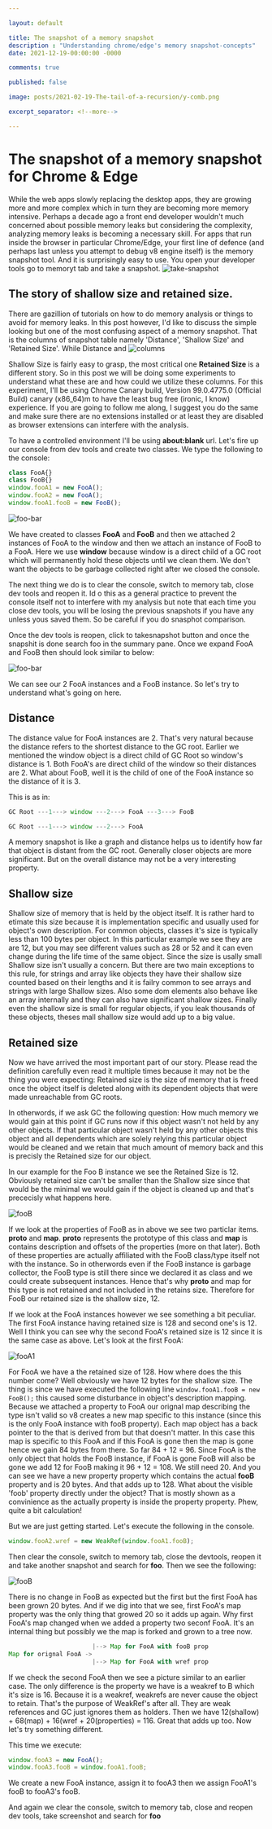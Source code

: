 ```yaml
---

layout: default

title: The snapshot of a memory snapshot
description : "Understanding chrome/edge's memory snapshot-concepts"
date: 2021-12-19-00:00:00 -0000

comments: true

published: false

image: posts/2021-02-19-The-tail-of-a-recursion/y-comb.png

excerpt_separator: <!--more-->

---
```


#  The snapshot of a memory snapshot for Chrome & Edge

While the web apps slowly replacing the desktop apps, they are growing more and more complex which in turn they are becoming more memory intensive. 
Perhaps a decade ago a front end developer wouldn't much concerned about possible memory leaks but considering the complexity, analyzing memory leaks is becoming 
a necessary skill. For apps that run inside the browser in particular Chrome/Edge, your first line of defence (and perhaps last unless you attempt to debug v8 engine itself)
is the memory snapshot tool. And it is surprisingly easy to use. You open your developer tools go to memoryt tab and take a snapshot.
![take-snapshot](/assets/posts/2021-12-19-The-snapshot-of-a-memory-snapshot./take-snapshot.png)
<!--more-->

## The story of shallow size and retained size.
There are gazillion of tutorials on how to do memory analysis or things to avoid for memory leaks. In this post however, I'd like to discuss the simple looking but 
one of the most confusing aspect of a memory snapshot. That is the columns of snapshot table namely 'Distance', 'Shallow Size' and 'Retained Size'. While Distance and
![columns](/assets/posts/2021-12-19-The-snapshot-of-a-memory-snapshot/columns.png)

Shallow Size is fairly easy to grasp, the most critical one **Retained Size** is a different story. So in this post we will be doing some experiments to understand what these are and how could we utilize these columns. For this experiment, I'll be using Chrome Canary build, Version 99.0.4775.0 (Official Build) canary (x86_64)m to have the least bug free (ironic, I know) experience. If you are going to follow me along, I suggest you do the same and make sure there are no extensions installed or at least they are disabled as browser extensions can interfere with the analysis.


To have a controlled environment I'll be using **about:blank** url. Let's fire up our console from dev tools and create two classes. We type the following to the console:


```js
class FooA{}
class FooB{}
window.fooA1 = new FooA();
window.fooA2 = new FooA();
window.fooA1.fooB = new FooB();
```
![foo-bar](/2021-12-19-The-snapshot-of-a-memory-snapshot/foo-bar.png)


We have created to classes **FooA** and **FooB** and then we attached 2 instances of FooA to the window and then we attach an instance of FooB to a FooA. Here
we use **window** because window is a direct child of a GC root which will permanently hold these objects until we clean them. We don't want the objects to be garbage collected right after we closed the console.

The next thing we do is to clear the console, switch to memory tab, close dev tools and reopen it. Id o this as a general practice  to prevent the console itself not to interfere with my analysis but note that each time you close dev tools, you will be losing the previous snapshots if you have any unless yous saved them. So be careful if you do snasphot comparison.


Once the dev tools is reopen, click to takesnapshot button and once the snapshit is done search foo in the summary pane. Once we expand FooA and FooB then should look similar to below:

![foo-bar](/2021-12-19-The-snapshot-of-a-memory-snapshot/snapshot-1.png)

We can see our 2 FooA instances and a FooB instance. So let's try to understand what's going on here. 

## Distance
The distance value for FooA instances are 2. That's very natural because the distance refers to the shortest distance to the GC root. Earlier we mentioned the window object is a direct child of GC Root so window's distance is 1. Both FooA's are direct child of the window so their distances are 2. What about FooB, well it is the child of one of the FooA instance so the distance of it is 3. 

This is as in:

```js
GC Root ---1---> window ---2---> FooA ---3---> FooB

GC Root ---1---> window ---2---> FooA
```


A memory snapshot is like a graph and distance helps us to identify how far that object is distant from the GC root. Generally closer objects are more significant. But on the overall distance may not be a very interesting property.


## Shallow size
Shallow size of memory that is held by the object itself. It is rather hard to etimate this size because it is implementation specific and usually used for object's own description. For common objects, classes it's size is typically less than 100 bytes per object. In this particular example we see they are are 12, but you may see different values such as 28 or 52 and it can even change during the life time of the same object. Since the size is usally small Shallow size 
isn't usually a concern. But there are two main exceptions to this rule, for strings and array like objects they have their shallow size counted based on their lengths and it is failry common to see arrays and strings with large Shallow sizes. Also some dom elements also behave like an array internally and they can also 
have significant shallow sizes. Finally even the shallow size is small for regular objects, if you leak thousands of these objects, theses mall shallow size would add up to a big value. 


## Retained size

Now we have arrived the most important part of our story. Please read the definition carefully even read it multiple times because it may not be the thing
you were expecting: Retained size is the size of memory that is freed once the object itself is deleted along with its dependent objects that were made unreachable from GC roots.

In otherwords, if we ask GC the following question: How much memory we would gain at this point if GC runs now if this object wasn't not held by any other objects. If that particular object wasn't held by any other objects this object and all dependents which are solely relying this particular object would be cleaned and we retain that much amount of memory back and this is precisly the Retained size for our object.


In our example for the Foo B instance we see the Retained Size is 12. Obviously retained size can't be smaller than the Shallow size since that would be the minimal we would gain if the object is cleaned up and that's prececisly what happens here. 

![fooB](/2021-12-19-The-snapshot-of-a-memory-snapshot/FooB.png)

If we look at the properties of FooB as in above we see two particlar items. **__proto__** and **map**. __proto__ represents the prototype of this class and **map** is contains description and offsets of the properties (more on that later). Both of these properties are actually affiliated with the FooB class/type itself not with the instance. So in otherwords even if the FooB instance is garbage collector, the FooB type is still there since we declared it as class and we could create subsequent instances. Hence that's why __proto__ and map for this type is not retained and not included in the retains size. Therefore for FooB our 
retained size is the shallow size, 12.


If we look at the FooA instances however we see something a bit peculiar. The first FooA instance having retained size is 128 and second one's is 12. Well
I think you can see why the second FooA's retained size is 12 since it is the same case as above. Let's look at the first FooA:


![fooA1](/2021-12-19-The-snapshot-of-a-memory-snapshot/FooA1.png)

For FooA we have a the retained size of 128. How where does the this number come? Well obviously we have 12 bytes for the shallow size. The thing is since we have executed the following line ```window.fooA1.fooB = new FooB();``` this caused some disturbance in object's description mapping. Because we attached a property to FooA our orignal map describing the type isn't valid so v8 creates a new map specific to this instance (since this is the only FooA instance with fooB property). Each map object has a back pointer to the that is derived from but that doesn't matter. In this case this map is specific to this FooA and if this FooA is gone then the map is gone hence we gain 84 bytes from there. So far 84 + 12 = 96. Since FooA is the only object that holds the FooB instance, if FooA is gone FooB will also be gone we add 12 for FooB making it 96 + 12 = 108. We still need 20. And you can see we have a new property property which contains
the actual **fooB** property and is 20 bytes. And that adds up to 128. What about the visible 'foob' property directly under the object? That is mostly shown 
as a convinience as the actually property is inside the property property. Phew, quite a bit calculation!

But we are just getting started. Let's execute the following in the console.

```js
window.fooA2.wref = new WeakRef(window.fooA1.fooB);
```

Then clear the console, switch to memory tab, close the devtools, reopen it and take another snapshot and search for **foo**. Then we see the following:

![fooB](/2021-12-19-The-snapshot-of-a-memory-snapshot/FooA2.png)

There is no change in FooB as expected but the first but the first FooA has been grown 20 bytes. And if we dig into that we see, first FooA's map property was the only thing that growed 20 so it adds up again. Why first FooA's map changed when we added a property two seconf FooA. It's an internal thing but possibly we the map is forked and grown to a tree now.
```js
                       |--> Map for FooA with fooB prop
Map for orignal FooA ->
                       |--> Map for FooA with wref prop
```


If we check the second FooA then we see a picture similar to an earlier case. The only difference is the property we have is a weakref to B which it's size is 16. Because it is a weakref, weakrefs are never cause the object to retain. That's the purpose of WeakRef's after all. They are weak references and GC just ignores them as holders. Then we have 12(shallow) + 68(map) + 16(wref + 20(properties) = 116. Great that adds up too. Now let's try something different.

This time we execute:

```js
window.fooA3 = new FooA();
window.fooA3.fooB = window.fooA1.fooB;
```

We create a new FooA instance, assign it to fooA3 then we assign FooA1's fooB to fooA3's fooB. 

And again we clear the console, switch to memory tab, close and reopen dev tools, take screenshot and search for **foo**


